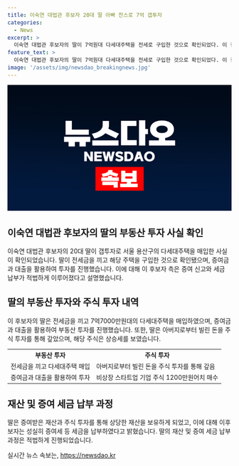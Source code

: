 ```yaml
---
title: 이숙연 대법관 후보자 20대 딸 아빠 찬스로 7억 갭투자
categories:
  - News
excerpt: >
  이숙연 대법관 후보자의 딸이 7억원대 다세대주택을 전세로 구입한 것으로 확인되었다. 이 집을 구매하려면 5억 1000만원이 필요했고, 이 중 3억 800만원은 후보자의 배우자로부터 증여받았으며, 2억 200만원은 빌렸다. 이는 세법을 준수한 것으로 전해졌다. 딸은 부모로부터 증여받은 재산과 비상장주식을 통해 상당한 재산을 보유하고 있다고 밝혔으며, 증여세 등 세금을 납부했다고 강조했다.
feature_text: >
  이숙연 대법관 후보자의 딸이 7억원대 다세대주택을 전세로 구입한 것으로 확인되었다. 이 집을 구매하려면 5억 1000만원이 필요했고, 이 중 3억 800만원은 후보자의 배우자로부터 증여받았으며, 2억 200만원은 빌렸다. 이는 세법을 준수한 것으로 전해졌다. 딸은 부모로부터 증여받은 재산과 비상장주식을 통해 상당한 재산을 보유하고 있다고 밝혔으며, 증여세 등 세금을 납부했다고 강조했다.
image: '/assets/img/newsdao_breakingnews.jpg'
---
```


<p><img src="/assets/img/newsdao_breakingnews.jpg" alt="koreaapp 속보" /></p>

<h2 data-ke-size="size26">이숙연 대법관 후보자의 딸의 부동산 투자 사실 확인</h2>

<p data-ke-size="size16">이숙연 대법관 후보자의 20대 딸이 갭투자로 서울 용산구의 다세대주택을 매입한 사실이 확인되었습니다. 딸이 전세금을 끼고 해당 주택을 구입한 것으로 확인됐으며, 증여금과 대출을 활용하여 투자를 진행했습니다. 이에 대해 이 후보자 측은 증여 신고와 세금 납부가 적법하게 이루어졌다고 설명했습니다.</p>

<h2 data-ke-size="size26">딸의 부동산 투자와 주식 투자 내역</h2>

<p data-ke-size="size16">이 후보자의 딸은 전세금을 끼고 7억7000만원대의 다세대주택을 매입하였으며, 증여금과 대출을 활용하여 부동산 투자를 진행했습니다. 또한, 딸은 아버지로부터 빌린 돈을 주식 투자를 통해 갚았으며, 해당 주식은 상승세를 보였습니다.</p>

<table>
  <tr>
    <td style="text-align: center; height: 17px;"><b>부동산 투자</b></td>
    <td style="text-align: center; height: 17px;"><b>주식 투자</b></td>
  </tr>
  <tr>
    <td>전세금을 끼고 다세대주택 매입</td>
    <td>아버지로부터 빌린 돈을 주식 투자를 통해 갚음</td>
  </tr>
  <tr>
    <td>증여금과 대출을 활용하여 투자</td>
    <td>비상장 스타트업 기업 주식 1200만원어치 매수</td>
  </tr>
</table>

<h2 data-ke-size="size26">재산 및 증여 세금 납부 과정</h2>

<p data-ke-size="size16">딸은 증여받은 재산과 주식 투자를 통해 상당한 재산을 보유하게 되었고, 이에 대해 이후보자는 성실히 증여세 등 세금을 납부하였다고 밝혔습니다. 딸의 재산 및 증여 세금 납부 과정은 적법하게 진행되었습니다.</p>
실시간 뉴스 속보는, <a href="https://newsdao.kr" rel="dofollow">https://newsdao.kr</a>


